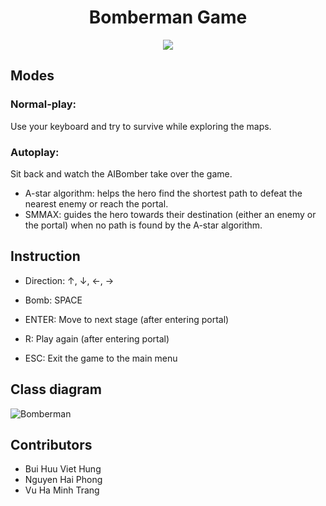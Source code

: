 <div align='center'>
    <h1><b> Bomberman Game </b></h1>
    <img src='Bomberman.png'/>
</div>

## Modes
### Normal-play:
Use your keyboard and try to survive while exploring the maps.

### Autoplay:
Sit back and watch the AIBomber take over the game.
- A-star algorithm: helps the hero find the shortest path to defeat the nearest enemy or reach the portal.
- SMMAX: guides the hero towards their destination (either an enemy or the portal) when no path is found by the A-star algorithm.

## Instruction
- Direction: ↑, ↓, ←, → <br/>
- Bomb: SPACE <br/>

- ENTER: Move to next stage (after entering portal) <br/>
- R: Play again (after entering portal) <br/>
- ESC: Exit the game to the main menu

## Class diagram
![Bomberman](Diagram.png)

## Contributors
- Bui Huu Viet Hung
- Nguyen Hai Phong
- Vu Ha Minh Trang
